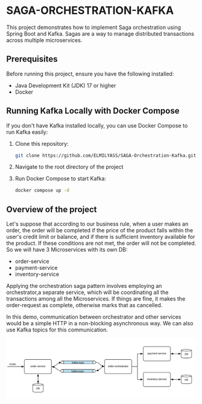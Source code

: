 # SAGA-ORCHESTRATION-KAFKA

This project demonstrates how to implement Saga orchestration using Spring Boot and Kafka. Sagas are a way to manage distributed transactions across multiple microservices.

## Prerequisites

Before running this project, ensure you have the following installed:

- Java Development Kit (JDK) 17 or higher
- Docker

## Running Kafka Locally with Docker Compose

If you don't have Kafka installed locally, you can use Docker Compose to run Kafka easily:

1. Clone this repository:

   ```bash
   git clone https://github.com/ELMILYASS/SAGA-Orchestration-Kafka.git
   ```
2. Navigate to the root directory of the project
3. Run Docker Compose to start Kafka:
    ```bash
    docker compose up -d
    ```
## Overview of the project
Let's suppose that according to our business rule, when a user makes an order, the order will be completed if the price of the product falls within the user's credit limit or balance, and if there is sufficient inventory available for the product. If these conditions are not met, the order will not be completed.<br />
So we will have 3 Microservices with its own DB:
- order-service
- payment-service
- inventory-service

Applying the orchestration saga pattern involves employing an orchestrator,a separate service, which will be coordinating all the transactions among all the Microservices. If things are fine, it makes the order-request as complete, otherwise marks that as cancelled.<br />

In this demo, communication between orchestrator and other services would be a simple HTTP in a non-blocking asynchronous way. We can also use Kafka topics for this communication.<br />

![Saga orchestration](screen/saga-orchestration.png)